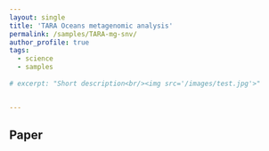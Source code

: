 ```yaml
---
layout: single
title: 'TARA Oceans metagenomic analysis'
permalink: /samples/TARA-mg-snv/
author_profile: true
tags:
  - science
  - samples
  
# excerpt: "Short description<br/><img src='/images/test.jpg'>"


---
```


## Paper
<object data="/assets/pdfs/MHoffert_BIO338_final.pdf" width="1000" height="1000" type='application/pdf'></object>
